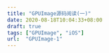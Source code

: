 ```yaml
---
title: "GPUImage源码阅读(一)"
date: 2020-08-18T10:04:33+08:00
draft: true
tags: ["GPUImage", "iOS"]
url:  "GPUImage-1"
---
```


